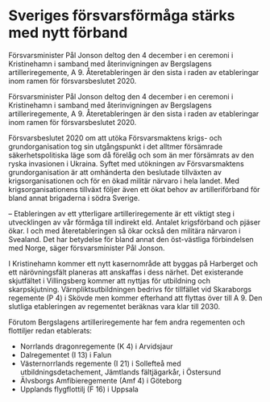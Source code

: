 # Sveriges försvarsförmåga stärks med nytt förband

Försvarsminister Pål Jonson deltog den 4 december i en ceremoni i Kristinehamn i samband med återinvigningen av Bergslagens artilleriregemente, A 9. Återetableringen är den sista i raden av etableringar inom ramen för försvarsbeslutet 2020.

Försvarsminister Pål Jonson deltog den 4 december i en ceremoni i Kristinehamn i samband med återinvigningen av Bergslagens artilleriregemente, A 9. Återetableringen är den sista i raden av etableringar inom ramen för försvarsbeslutet 2020.

Försvarsbeslutet 2020 om att utöka Försvarsmaktens krigs- och grundorganisation tog sin utgångspunkt i det alltmer försämrade säkerhetspolitiska läge som då förelåg och som än mer försämrats av den ryska invasionen i Ukraina. Syftet med utökningen av Försvarsmaktens grundorganisation är att omhänderta den beslutade tillväxten av krigsorganisationen och för en ökad militär närvaro i hela landet. Med krigsorganisationens tillväxt följer även ett ökat behov av artilleriförband för bland annat brigaderna i södra Sverige.

– Etableringen av ett ytterligare artilleriregemente är ett viktigt steg i utvecklingen av vår förmåga till indirekt eld. Antalet krigsförband och pjäser ökar. I och med återetableringen så ökar också den militära närvaron i Svealand. Det har betydelse för bland annat den öst-västliga förbindelsen med Norge, säger försvarsminister Pål Jonson.

I Kristinehamn kommer ett nytt kasernområde att byggas på Harberget och ett närövningsfält planeras att anskaffas i dess närhet. Det existerande skjutfältet i Villingsberg kommer att nyttjas för utbildning och skarpskjutning. Värnpliktsutbildningen bedrivs för tillfället vid Skaraborgs regemente (P 4) i Skövde men kommer efterhand att flyttas över till A 9. Den slutliga etableringen av regementet beräknas vara klar till 2030.

Förutom Bergslagens artilleriregemente har fem andra regementen och flottiljer redan etablerats:

* Norrlands dragonregemente (K 4) i Arvidsjaur
* Dalregementet (I 13) i Falun
* Västernorrlands regemente (I 21) i Sollefteå med utbildningsdetachement, Jämtlands fältjägarkår, i Östersund
* Älvsborgs Amfibieregemente (Amf 4) i Göteborg
* Upplands flygflottilj (F 16) i Uppsala
